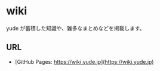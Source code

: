 # wiki

yude が蓄積した知識や、雑多なまとめなどを掲載します。

## URL
* [GitHub Pages: https://wiki.yude.jp](https://wiki.yude.jp)
